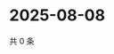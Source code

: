 # 2025-08-08

共 0 条

<!-- BEGIN ZHIHUQUESTIONS -->
<!-- 最后更新时间 Fri Aug 08 2025 00:15:57 GMT+0800 (China Standard Time) -->

<!-- END ZHIHUQUESTIONS -->
